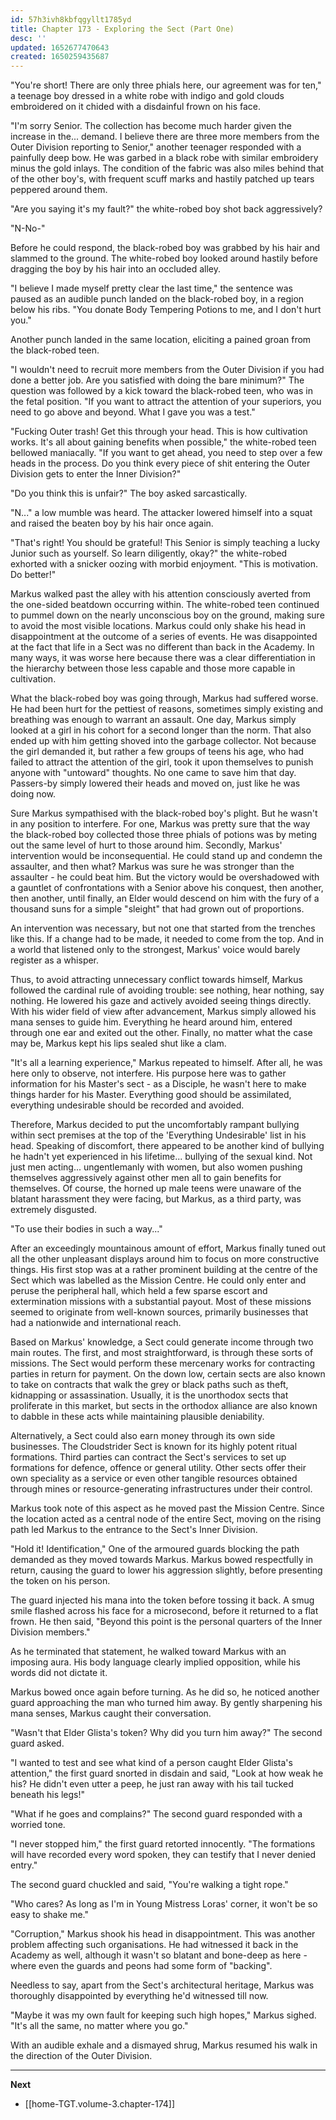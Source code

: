 ```yaml
---
id: 57h3ivh8kbfqgyllt1785yd
title: Chapter 173 - Exploring the Sect (Part One)
desc: ''
updated: 1652677470643
created: 1650259435687
---
```


"You're short! There are only three phials here, our agreement was for ten," a teenage boy dressed in a white robe with indigo and gold clouds embroidered on it chided with a disdainful frown on his face.

"I'm sorry Senior. The collection has become much harder given the increase in the... demand. I believe there are three more members from the Outer Division reporting to Senior," another teenager responded with a painfully deep bow. He was garbed in a black robe with similar embroidery minus the gold inlays. The condition of the fabric was also miles behind that of the other boy's, with frequent scuff marks and hastily patched up tears peppered around them.

"Are you saying it's my fault?" the white-robed boy shot back aggressively?

"N-No-"

Before he could respond, the black-robed boy was grabbed by his hair and slammed to the ground. The white-robed boy looked around hastily before dragging the boy by his hair into an occluded alley.

"I believe I made myself pretty clear the last time," the sentence was paused as an audible punch landed on the black-robed boy, in a region below his ribs. "You donate Body Tempering Potions to me, and I don't hurt you."

Another punch landed in the same location, eliciting a pained groan from the black-robed teen.

"I wouldn't need to recruit more members from the Outer Division if you had done a better job. Are you satisfied with doing the bare minimum?" The question was followed by a kick toward the black-robed teen, who was in the fetal position. "If you want to attract the attention of your superiors, you need to go above and beyond. What I gave you was a test."

"Fucking Outer trash! Get this through your head. This is how cultivation works. It's all about gaining benefits when possible," the white-robed teen bellowed maniacally. "If you want to get ahead, you need to step over a few heads in the process. Do you think every piece of shit entering the Outer Division gets to enter the Inner Division?"

"Do you think this is unfair?" The boy asked sarcastically.

"N..." a low mumble was heard. The attacker lowered himself into a squat and raised the beaten boy by his hair once again.

"That's right! You should be grateful! This Senior is simply teaching a lucky Junior such as yourself. So learn diligently, okay?" the white-robed exhorted with a snicker oozing with morbid enjoyment. "This is motivation. Do better!"

Markus walked past the alley with his attention consciously averted from the one-sided beatdown occurring within. The white-robed teen continued to pummel down on the nearly unconscious boy on the ground, making sure to avoid the most visible locations. Markus could only shake his head in disappointment at the outcome of a series of events. He was disappointed at the fact that life in a Sect was no different than back in the Academy. In many ways, it was worse here because there was a clear differentiation in the hierarchy between those less capable and those more capable in cultivation.

What the black-robed boy was going through, Markus had suffered worse. He had been hurt for the pettiest of reasons, sometimes simply existing and breathing was enough to warrant an assault. One day, Markus simply looked at a girl in his cohort for a second longer than the norm. That also ended up with him getting shoved into the garbage collector. Not because the girl demanded it, but rather a few groups of teens his age, who had failed to attract the attention of the girl, took it upon themselves to punish anyone with "untoward" thoughts. No one came to save him that day. Passers-by simply lowered their heads and moved on, just like he was doing now.

Sure Markus sympathised with the black-robed boy's plight. But he wasn't in any position to interfere. For one, Markus was pretty sure that the way the black-robed boy collected those three phials of potions was by meting out the same level of hurt to those around him. Secondly, Markus' intervention would be inconsequential. He could stand up and condemn the assaulter, and then what? Markus was sure he was stronger than the assaulter - he could beat him. But the victory would be overshadowed with a gauntlet of confrontations with a Senior above his conquest, then another, then another, until finally, an Elder would descend on him with the fury of a thousand suns for a simple "sleight" that had grown out of proportions.

An intervention was necessary, but not one that started from the trenches like this. If a change had to be made, it needed to come from the top. And in a world that listened only to the strongest, Markus' voice would barely register as a whisper.

Thus, to avoid attracting unnecessary conflict towards himself, Markus followed the cardinal rule of avoiding trouble: see nothing, hear nothing, say nothing. He lowered his gaze and actively avoided seeing things directly. With his wider field of view after advancement, Markus simply allowed his mana senses to guide him. Everything he heard around him, entered through one ear and exited out the other. Finally, no matter what the case may be, Markus kept his lips sealed shut like a clam.

"It's all a learning experience," Markus repeated to himself. After all, he was here only to observe, not interfere. His purpose here was to gather information for his Master's sect - as a Disciple, he wasn't here to make things harder for his Master. Everything good should be assimilated, everything undesirable should be recorded and avoided.

Therefore, Markus decided to put the uncomfortably rampant bullying within sect premises at the top of the 'Everything Undesirable' list in his head. Speaking of discomfort, there appeared to be another kind of bullying he hadn't yet experienced in his lifetime... bullying of the sexual kind. Not just men acting... ungentlemanly with women, but also women pushing themselves aggressively against other men all to gain benefits for themselves. Of course, the horned up male teens were unaware of the blatant harassment they were facing, but Markus, as a third party, was extremely disgusted.

"To use their bodies in such a way..."

After an exceedingly mountainous amount of effort, Markus finally tuned out all the other unpleasant displays around him to focus on more constructive things. His first stop was at a rather prominent building at the centre of the Sect which was labelled as the Mission Centre. He could only enter and peruse the peripheral hall, which held a few sparse escort and extermination missions with a substantial payout. Most of these missions seemed to originate from well-known sources, primarily businesses that had a nationwide and international reach. 

Based on Markus' knowledge, a Sect could generate income through two main routes. The first, and most straightforward, is through these sorts of missions. The Sect would perform these mercenary works for contracting parties in return for payment. On the down low, certain sects are also known to take on contracts that walk the grey or black paths such as theft, kidnapping or assassination. Usually, it is the unorthodox sects that proliferate in this market, but sects in the orthodox alliance are also known to dabble in these acts while maintaining plausible deniability.

Alternatively, a Sect could also earn money through its own side businesses. The Cloudstrider Sect is known for its highly potent ritual formations. Third parties can contract the Sect's services to set up formations for defence, offence or general utility. Other sects offer their own speciality as a service or even other tangible resources obtained through mines or resource-generating infrastructures under their control. 

Markus took note of this aspect as he moved past the Mission Centre. Since the location acted as a central node of the entire Sect, moving on the rising path led Markus to the entrance to the Sect's Inner Division.

"Hold it! Identification," One of the armoured guards blocking the path demanded as they moved towards Markus. Markus bowed respectfully in return, causing the guard to lower his aggression slightly, before presenting the token on his person.

The guard injected his mana into the token before tossing it back. A smug smile flashed across his face for a microsecond, before it returned to a flat frown. He then said, "Beyond this point is the personal quarters of the Inner Division members."

As he terminated that statement, he walked toward Markus with an imposing aura. His body language clearly implied opposition, while his words did not dictate it.

Markus bowed once again before turning. As he did so, he noticed another guard approaching the man who turned him away. By gently sharpening his mana senses, Markus caught their conversation.

"Wasn't that Elder Glista's token? Why did you turn him away?" The second guard asked.

"I wanted to test and see what kind of a person caught Elder Glista's attention," the first guard snorted in disdain and said, "Look at how weak he his? He didn't even utter a peep, he just ran away with his tail tucked beneath his legs!"

"What if he goes and complains?" The second guard responded with a worried tone.

"I never stopped him," the first guard retorted innocently. "The formations will have recorded every word spoken, they can testify that I never denied entry."

The second guard chuckled and said, "You're walking a tight rope."

"Who cares? As long as I'm in Young Mistress Loras' corner, it won't be so easy to shake me."

"Corruption," Markus shook his head in disappointment. This was another problem affecting such organisations. He had witnessed it back in the Academy as well, although it wasn't so blatant and bone-deep as here - where even the guards and peons had some form of "backing".

Needless to say, apart from the Sect's architectural heritage, Markus was thoroughly disappointed by everything he'd witnessed till now.

"Maybe it was my own fault for keeping such high hopes," Markus sighed. "It's all the same, no matter where you go."

With an audible exhale and a dismayed shrug, Markus resumed his walk in the direction of the Outer Division.

____

**Next**
* [[home-TGT.volume-3.chapter-174]]